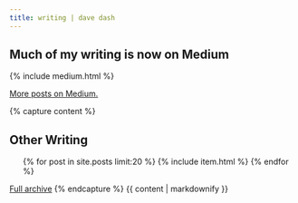 ```yaml
---
title: writing | dave dash
---
```

<section id="medium">
  <h1>Much of my writing is now on Medium</h1>

  {% include medium.html %}

  [More posts on Medium.](https://medium.com/@davedash/)
</section>
<section id="other-writing">
{% capture content %}

# Other Writing
<ol class="post-list">
{% for post in site.posts limit:20 %}
{% include item.html %}
{% endfor %}
</ol>

[Full archive](archive)
{% endcapture %}
{{ content | markdownify }}
</section>
